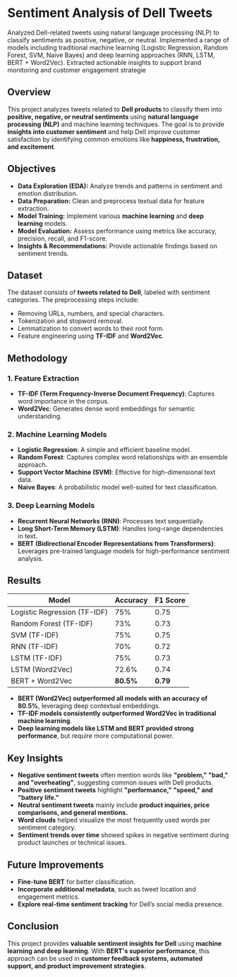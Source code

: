 # Sentiment Analysis of Dell Tweets

Analyzed Dell-related tweets using natural language processing (NLP) to classify sentiments as positive, negative, or neutral. Implemented a range of models including traditional machine learning (Logistic Regression, Random Forest, SVM, Naive Bayes) and deep learning approaches (RNN, LSTM, BERT + Word2Vec). Extracted actionable insights to support brand monitoring and customer engagement strategie

## Overview

This project analyzes tweets related to **Dell products** to classify them into **positive, negative, or neutral sentiments** using **natural language processing (NLP)** and machine learning techniques. The goal is to provide **insights into customer sentiment** and help Dell improve customer satisfaction by identifying common emotions like **happiness, frustration, and excitement**.

## Objectives

- **Data Exploration (EDA):** Analyze trends and patterns in sentiment and emotion distribution.
- **Data Preparation:** Clean and preprocess textual data for feature extraction.
- **Model Training:** Implement various **machine learning** and **deep learning** models.
- **Model Evaluation:** Assess performance using metrics like accuracy, precision, recall, and F1-score.
- **Insights & Recommendations:** Provide actionable findings based on sentiment trends.

## Dataset

The dataset consists of **tweets related to Dell**, labeled with sentiment categories. The preprocessing steps include:

- Removing URLs, numbers, and special characters.
- Tokenization and stopword removal.
- Lemmatization to convert words to their root form.
- Feature engineering using **TF-IDF** and **Word2Vec**.

## Methodology

### 1. Feature Extraction
- **TF-IDF (Term Frequency-Inverse Document Frequency)**: Captures word importance in the corpus.
- **Word2Vec**: Generates dense word embeddings for semantic understanding.

### 2. Machine Learning Models
- **Logistic Regression**: A simple and efficient baseline model.
- **Random Forest**: Captures complex word relationships with an ensemble approach.
- **Support Vector Machine (SVM)**: Effective for high-dimensional text data.
- **Naive Bayes**: A probabilistic model well-suited for text classification.

### 3. Deep Learning Models
- **Recurrent Neural Networks (RNN)**: Processes text sequentially.
- **Long Short-Term Memory (LSTM)**: Handles long-range dependencies in text.
- **BERT (Bidirectional Encoder Representations from Transformers)**: Leverages pre-trained language models for high-performance sentiment analysis.

## Results

| Model                  | Accuracy  | F1 Score |
|------------------------|----------|----------|
| Logistic Regression (TF-IDF) | 75%  | 0.75 |
| Random Forest (TF-IDF) | 73%  | 0.73 |
| SVM (TF-IDF) | 75%  | 0.75 |
| RNN (TF-IDF) | 70%  | 0.72 |
| LSTM (TF-IDF) | 75%  | 0.73 |
| LSTM (Word2Vec) | 72.6%  | 0.74 |
| BERT + Word2Vec | **80.5%**  | **0.79** |

- **BERT (Word2Vec) outperformed all models with an accuracy of 80.5%**, leveraging deep contextual embeddings.
- **TF-IDF models consistently outperformed Word2Vec in traditional machine learning**.
- **Deep learning models like LSTM and BERT provided strong performance**, but require more computational power.

## Key Insights

- **Negative sentiment tweets** often mention words like **"problem," "bad," and "overheating"**, suggesting common issues with Dell products.
- **Positive sentiment tweets** highlight **"performance," "speed," and "battery life."**
- **Neutral sentiment tweets** mainly include **product inquiries, price comparisons, and general mentions.**
- **Word clouds** helped visualize the most frequently used words per sentiment category.
- **Sentiment trends over time** showed spikes in negative sentiment during product launches or technical issues.

## Future Improvements

- **Fine-tune BERT** for better classification.
- **Incorporate additional metadata**, such as tweet location and engagement metrics.
- **Explore real-time sentiment tracking** for Dell’s social media presence.

## Conclusion

This project provides **valuable sentiment insights for Dell** using **machine learning and deep learning**. With **BERT's superior performance**, this approach can be used in **customer feedback systems, automated support, and product improvement strategies**.

